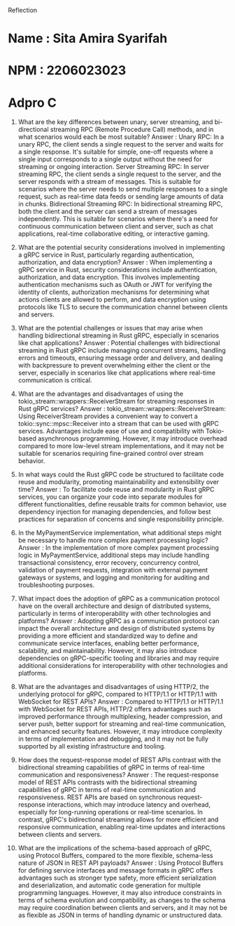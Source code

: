 Reflection

# Name : Sita Amira Syarifah
# NPM  : 2206023023
# Adpro C

1. What are the key differences between unary, server streaming, and bi-directional streaming RPC (Remote Procedure Call) methods, and in what scenarios would each be most suitable?
Answer :
Unary RPC: In a unary RPC, the client sends a single request to the server and waits for a single response. It's suitable for simple, one-off requests where a single input corresponds to a single output without the need for streaming or ongoing interaction.
Server Streaming RPC: In server streaming RPC, the client sends a single request to the server, and the server responds with a stream of messages. This is suitable for scenarios where the server needs to send multiple responses to a single request, such as real-time data feeds or sending large amounts of data in chunks.
Bidirectional Streaming RPC: In bidirectional streaming RPC, both the client and the server can send a stream of messages independently. This is suitable for scenarios where there's a need for continuous communication between client and server, such as chat applications, real-time collaborative editing, or interactive gaming.

2. What are the potential security considerations involved in implementing a gRPC service in Rust, particularly regarding authentication, authorization, and data encryption?
Answer :
When implementing a gRPC service in Rust, security considerations include authentication, authorization, and data encryption. This involves implementing authentication mechanisms such as OAuth or JWT for verifying the identity of clients, authorization mechanisms for determining what actions clients are allowed to perform, and data encryption using protocols like TLS to secure the communication channel between clients and servers.

3. What are the potential challenges or issues that may arise when handling bidirectional streaming in Rust gRPC, especially in scenarios like chat applications?
Answer :
Potential challenges with bidirectional streaming in Rust gRPC include managing concurrent streams, handling errors and timeouts, ensuring message order and delivery, and dealing with backpressure to prevent overwhelming either the client or the server, especially in scenarios like chat applications where real-time communication is critical.

4. What are the advantages and disadvantages of using the tokio_stream::wrappers::ReceiverStream for streaming responses in Rust gRPC services?
Answer :
tokio_stream::wrappers::ReceiverStream: Using ReceiverStream provides a convenient way to convert a tokio::sync::mpsc::Receiver into a stream that can be used with gRPC services. Advantages include ease of use and compatibility with Tokio-based asynchronous programming. However, it may introduce overhead compared to more low-level stream implementations, and it may not be suitable for scenarios requiring fine-grained control over stream behavior.

5. In what ways could the Rust gRPC code be structured to facilitate code reuse and modularity, promoting maintainability and extensibility over time?
Answer :
To facilitate code reuse and modularity in Rust gRPC services, you can organize your code into separate modules for different functionalities, define reusable traits for common behavior, use dependency injection for managing dependencies, and follow best practices for separation of concerns and single responsibility principle.

6. In the MyPaymentService implementation, what additional steps might be necessary to handle more complex payment processing logic?
Answer :
In the implementation of more complex payment processing logic in MyPaymentService, additional steps may include handling transactional consistency, error recovery, concurrency control, validation of payment requests, integration with external payment gateways or systems, and logging and monitoring for auditing and troubleshooting purposes.

7. What impact does the adoption of gRPC as a communication protocol have on the overall architecture and design of distributed systems, particularly in terms of interoperability with other technologies and platforms?
Answer :
Adopting gRPC as a communication protocol can impact the overall architecture and design of distributed systems by providing a more efficient and standardized way to define and communicate service interfaces, enabling better performance, scalability, and maintainability. However, it may also introduce dependencies on gRPC-specific tooling and libraries and may require additional considerations for interoperability with other technologies and platforms.

8. What are the advantages and disadvantages of using HTTP/2, the underlying protocol for gRPC, compared to HTTP/1.1 or HTTP/1.1 with WebSocket for REST APIs?
Answer :
Compared to HTTP/1.1 or HTTP/1.1 with WebSocket for REST APIs, HTTP/2 offers advantages such as improved performance through multiplexing, header compression, and server push, better support for streaming and real-time communication, and enhanced security features. However, it may introduce complexity in terms of implementation and debugging, and it may not be fully supported by all existing infrastructure and tooling.

9. How does the request-response model of REST APIs contrast with the bidirectional streaming capabilities of gRPC in terms of real-time communication and responsiveness?
Answer :
The request-response model of REST APIs contrasts with the bidirectional streaming capabilities of gRPC in terms of real-time communication and responsiveness. REST APIs are based on synchronous request-response interactions, which may introduce latency and overhead, especially for long-running operations or real-time scenarios. In contrast, gRPC's bidirectional streaming allows for more efficient and responsive communication, enabling real-time updates and interactions between clients and servers.

10. What are the implications of the schema-based approach of gRPC, using Protocol Buffers, compared to the more flexible, schema-less nature of JSON in REST API payloads?
Answer :
Using Protocol Buffers for defining service interfaces and message formats in gRPC offers advantages such as stronger type safety, more efficient serialization and deserialization, and automatic code generation for multiple programming languages. However, it may also introduce constraints in terms of schema evolution and compatibility, as changes to the schema may require coordination between clients and servers, and it may not be as flexible as JSON in terms of handling dynamic or unstructured data.
